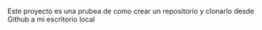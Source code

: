 Este proyecto es una prubea de como crear un repositorio y clonarlo desde Github a mi escritorio local

